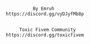 
                                      By Emruh                  
                            https://discord.gg/vyDJyfMb8p

                            
                                 Toxic Fivem Community
                            https://discord.gg/toxicfivem